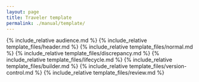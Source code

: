 ```yaml
---
layout: page
title: Traveler template
permalink: ./manual/template/
---
```

{% include_relative audience.md %}
{% include_relative template_files/header.md %}
{% include_relative template_files/normal.md %}
{% include_relative template_files/discrepancy.md %}
{% include_relative template_files/lifecycle.md %}
{% include_relative template_files/builder.md %}
{% include_relative template_files/version-control.md %}
{% include_relative template_files/review.md %}
